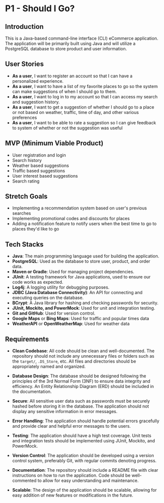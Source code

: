 # P1 - Should I Go?

## Introduction

This is a Java-based command-line interface (CLI) eCommerce application. The application will be primarily built using Java and will utilize a PostgreSQL database to store product and user information.

## User Stories

- **As a user**, I want to register an account so that I can have a personalized experience.
- **As a user**, I want to have a list of my favorite places to go so the system can make suggestions of when I should go to them.
- **As a user**, I want to log in to my account so that I can access my search and suggestion history.
- **As a user**, I want to get a suggestion of whether I should go to a place or not based on weather, traffic, time of day, and other various preferences
- **As a user**, I want to be able to rate a suggestion so I can give feedback to system of whether or not the suggestion was useful

## MVP (Minimum Viable Product)

- User registration and login
- Search history
- Weather based suggestions
- Traffic based suggestions
- User interest based suggestions
- Search rating

## Stretch Goals

- Implementing a recommendation system based on user's previous searches
- Implementing promotional codes and discounts for places
- Adding a notification feature to notify users when the best time to go to places they'd like to go

## Tech Stacks

- **Java**: The main programming language used for building the application.
- **PostgreSQL**: Used as the database to store user, product, and order data.
- **Maven or Gradle**: Used for managing project dependencies.
- **JUnit**: A testing framework for Java applications, used to ensure our code works as expected.
- **Log4j**: A logging utility for debugging purposes.
- **JDBC (Java Database Connectivity)**: An API for connecting and executing queries on the database.
- **BCrypt**: A Java library for hashing and checking passwords for security.
- **JUnit, Mockito, and PowerMock**: Used for unit and integration testing.
- **Git and GitHub**: Used for version control.
- **Google Maps** or **Bing Maps**: Used for traffic and popular times data
- **WeatherAPI** or **OpenWeatherMap**: Used for weather data

## Requirements

- **Clean Codebase**: All code should be clean and well-documented. The repository should not include any unnecessary files or folders such as the `target/`, `.DS_Store`, etc. All files and directories should be appropriately named and organized.

- **Database Design**: The database should be designed following the principles of the 3rd Normal Form (3NF) to ensure data integrity and efficiency. An Entity Relationship Diagram (ERD) should be included in the documentation.

- **Secure**: All sensitive user data such as passwords must be securely hashed before storing it in the database. The application should not display any sensitive information in error messages.

- **Error Handling**: The application should handle potential errors gracefully and provide clear and helpful error messages to the users.

- **Testing**: The application should have a high test coverage. Unit tests and integration tests should be implemented using JUnit, Mockito, and PowerMock.

- **Version Control**: The application should be developed using a version control system, preferably Git, with regular commits denoting progress.

- **Documentation**: The repository should include a README file with clear instructions on how to run the application. Code should be well-commented to allow for easy understanding and maintenance.

- **Scalable**: The design of the application should be scalable, allowing for easy addition of new features or modifications in the future.
